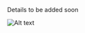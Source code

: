 Details to be added soon

![Alt text](https://media.giphy.com/media/o0vwzuFwCGAFO/giphy.gif "Details to be added soon")
